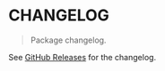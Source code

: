 # CHANGELOG

> Package changelog.

See [GitHub Releases](https://github.com/stdlib-js/stats-base-dists-t-ctor/releases) for the changelog.